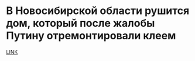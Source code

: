 # В Новосибирской области рушится дом, который после жалобы Путину отремонтировали клеем



[LINK](https://varlamov.ru/3346160.html)